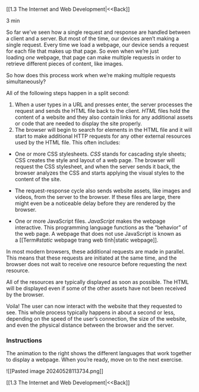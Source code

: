 [[1.3 The Internet and Web Development|<<Back]]

3 min

So far we’ve seen how a single request and response are handled between a client and a server. But most of the time, our devices aren’t making a single request. Every time we load a webpage, our device sends a request for each file that makes up that page. So even when we’re just loading _one_ webpage, that page can make multiple requests in order to retrieve different pieces of content, like images.

So how does this process work when we’re making multiple requests simultaneously?

All of the following steps happen in a split second:

1. When a user types in a URL and presses enter, the server processes the request and sends the HTML file back to the client. _HTML_ files hold the content of a website and they also contain links for any additional assets or code that are needed to display the site properly.
2. The browser will begin to search for elements in the HTML file and it will start to make additional HTTP requests for any other external resources used by the HTML file. This often includes:  
    

- One or more CSS stylesheets. _CSS_ stands for cascading style sheets; CSS creates the style and layout of a web page. The browser will request the CSS stylesheet, and when the server sends it back, the browser analyzes the CSS and starts applying the visual styles to the content of the site.  
    
- The request-response cycle also sends website assets, like images and videos, from the server to the browser. If these files are large, there might even be a noticeable delay before they are rendered by the browser.  
    
- One or more JavaScript files. _JavaScript_ makes the webpage interactive. This programming language functions as the “behavior” of the web page. A webpage that does not use JavaScript is known as a [[Term#_static_ webpage trang web tĩnh|static webpage]].

In most modern browsers, these additional requests are made in parallel. This means that these requests are initiated at the same time, and the browser does not wait to receive one resource before requesting the next resource.

All of the resources are typically displayed as soon as possible. The HTML will be displayed even if some of the other assets have not been received by the browser.

Voila! The user can now interact with the website that they requested to see. This whole process typically happens in about a second or less, depending on the speed of the user’s connection, the size of the website, and even the physical distance between the browser and the server.

### Instructions

The animation to the right shows the different languages that work together to display a webpage. When you’re ready, move on to the next exercise.

![[Pasted image 20240528113734.png]]

[[1.3 The Internet and Web Development|<<Back]]
